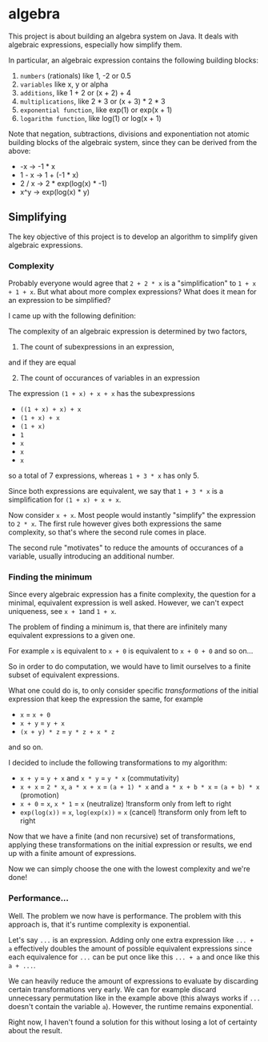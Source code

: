 # algebra
This project is about building an algebra system on Java.
It deals with algebraic expressions, especially how simplify them.

In particular, an algebraic expression contains the following building blocks:
1. `numbers` (rationals) like 1, -2 or 0.5
2. `variables` like x, y or alpha
3. `additions`, like 1 + 2 or (x + 2) + 4
4. `multiplications`, like 2 * 3 or (x + 3) * 2 * 3
5. `exponential function`, like exp(1) or exp(x + 1)
6. `logarithm function`, like log(1) or log(x + 1)

Note that negation, subtractions, divisions and exponentiation not atomic building blocks of the algebraic system,
since they can be derived from the above:
- -x -> -1 * x
- 1 - x -> 1 + (-1 * x)
- 2 / x -> 2 * exp(log(x) * -1)
- x^y -> exp(log(x) * y)
## Simplifying
The key objective of this project is to develop an algorithm to simplify given algebraic expressions.

### Complexity
Probably everyone would agree that `2 + 2 * x` is a "simplification" to `1 + x + 1 + x`. But what about more complex expressions? What does it mean for an expression to be simplified?

I came up with the following definition:

The complexity of an algebraic expression is determined by two factors,
1. The count of subexpressions in an expression,

and if they are equal

2. The count of occurances of variables in an expression

The expression `(1 + x) + x + x` has the subexpressions
- `((1 + x) + x) + x`
- `(1 + x) + x`
- `(1 + x)`
- `1`
- `x`
- `x`
- `x`

so a total of 7 expressions, whereas `1 + 3 * x` has only 5.

Since both expressions are equivalent, we say that `1 + 3 * x` is a simplification for `(1 + x) + x + x`.

Now consider `x + x`.
Most people would instantly "simplify" the expression to `2 * x`.
The first rule however gives both expressions the same complexity, so that's where the second rule comes in place.

The second rule "motivates" to reduce the amounts of occurances of a variable, usually introducing an additional number.

### Finding the minimum
Since every algebraic expression has a finite complexity,
the question for a minimal, equivalent expression is well asked.
However, we can't expect uniqueness, see `x + 1`and `1 + x`.

The problem of finding a minimum is,
that there are infinitely many equivalent expressions to a given one.

For example `x` is equivalent to `x + 0` is equivalent to `x + 0 + 0` and so on...

So in order to do computation, we would have to limit ourselves to a finite subset of equivalent expressions.

What one could do is, to only consider specific _transformations_ of the initial expression that keep the expression the same, for example
- `x` = `x + 0`
- `x + y` = `y + x`
- `(x + y) * z` = `y * z + x * z`

and so on.

I decided to include the following transformations to my algorithm:
- `x + y` = `y + x` and `x * y` = `y * x` (commutativity)
- `x + x` = `2 * x`, `a * x + x` = `(a + 1) * x` and `a * x + b * x` = `(a + b) * x` (promotion)
- `x + 0` = `x`, `x * 1` = `x` (neutralize) !transform only from left to right
- `exp(log(x))` = `x`, `log(exp(x))` = `x` (cancel) !transform only from left to right

Now that we have a finite (and non recursive) set of transformations, applying these transformations on the initial expression or results, we end up with a finite amount of expressions.

Now we can simply choose the one with the lowest complexity and we're done!

### Performance...
Well. The problem we now have is performance.
The problem with this approach is, that it's runtime complexity is exponential.

Let's say `...` is an expression.
Adding only one extra expression like `... + a` effectively doubles the amount of possible equivalent expressions since each equivalence for `...` can be put once like this `... + a` and once like this `a + ...`.

We can heavily reduce the amount of expressions to evaluate by discarding certain transformations very early. We can for example discard unnecessary permutation like in the example above (this always works if `...` doesn't contain the variable `a`).
However, the runtime remains exponential.

Right now, I haven't found a solution for this without losing a lot of certainty about the result.